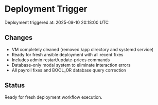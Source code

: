 # Deployment Trigger

Deployment triggered at: 2025-09-10 20:18:00 UTC

## Changes
- VM completely cleaned (removed /app directory and systemd service)
- Ready for fresh ansible deployment with all recent fixes
- Includes admin restart/update-prices commands  
- Database-only modal system to eliminate interaction errors
- All payroll fixes and BOOL_OR database query correction

## Status
Ready for fresh deployment workflow execution.